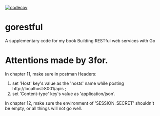 [![codecov](https://codecov.io/gh/narenaryan/gorestful/branch/master/graph/badge.svg)](https://codecov.io/gh/narenaryan/gorestful)

# gorestful
A supplementary code for my book Building RESTful web services with Go

# Attentions made by 3for.
In chapter 11, make sure in postman Headers:
1) set 'Host' key's value as the 'hosts' name while posting http://localhost:8001/apis ;
2) set 'Content-type' key's value as 'application/json'.

In chapter 12, make sure the environment of 'SESSION_SECRET' shouldn't be empty, or all things will not go well.
